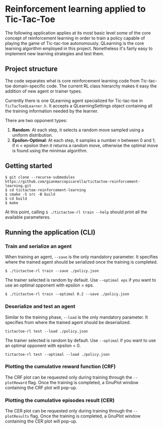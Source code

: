 # Reinforcement learning applied to Tic-Tac-Toe
The following application applies at its most basic level some of the core concept of reinforcement learning in order to train a policy capable of playing the game of Tic-tac-toe autonomously. QLearning is the core learning algorithm employed in this project. Nonetheless it's fairly easy to implement new learning strategies and test them.

## Project structure
The code separates what is core reinforcement learning code from Tic-tac-toe domain-specific code.
The current RL class hierarchy makes it easy the addition of new agent or trainer types.

Currently there is one QLearning agent specialized for Tic-tac-toe in ```TicTacToeQLearner.h```. It accepts a QLearningSettings object containing all the training information needed by the learner.

There are two opponent types:
1. **Random**: At each step, it selects a random move sampled using a uniform distribution.
3. **Epsilon-Optimal**: At each step, it samples a number n between 0 and 1; if n < epsilon then it returns a random move, otherwise the optimal move is found using the minimax algorithm.

## Getting started
```
$ git clone --recurse-submodules https://github.com/gianmarcopicarella/tictactoe-reinforcement-learning.git
$ cd tictactoe-reinforcement-learning
$ cmake -S src -B build
$ cd build
$ make
```
At this point, calling ```$ ./tictactoe-rl train --help``` should print all the available parameteres.

## Running the application (CLI)
### Train and serialize an agent
When training an agent, ```--save``` is the only mandatory parameter. It specifies where the trained agent should be serialized once the training is completed. 
```
$ ./tictactoe-rl train --save ./policy.json
```
The trainer selected is random by default. Use ```--optimal eps``` if you want to use an optimal opponent with epsilon = eps.
```
$ ./tictactoe-rl train --optimal 0.2 --save ./policy.json
```

### Deserialize and test an agent
Similar to the training phase, ```--load``` is the only mandatory parameter. It specifies from where the trained agent should be deserialized.
```  
tictactoe-rl test --load ./policy.json
```
The trainer selected is random by default. Use ```--optimal``` if you want to use an optimal opponent with epsilon = 0.
```
tictactoe-rl test --optimal --load ./policy.json
```

### Plotting the cumulative reward function (CRF)
The CRF plot can be requested only during training through the ```--plotReward``` flag.
Once the training is completed, a GnuPlot window containing the CRF plot will pop-up.
### Plotting the cumulative episodes result (CER)
The CER plot can be requested only during training through the ```--plotResults``` flag.
Once the training is completed, a GnuPlot window containing the CER plot will pop-up.
